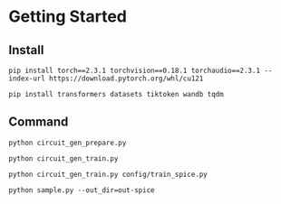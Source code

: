 # Getting Started
## Install

    pip install torch==2.3.1 torchvision==0.18.1 torchaudio==2.3.1 --index-url https://download.pytorch.org/whl/cu121    
    
    pip install transformers datasets tiktoken wandb tqdm

## Command

    python circuit_gen_prepare.py

    python circuit_gen_train.py

    python circuit_gen_train.py config/train_spice.py

    python sample.py --out_dir=out-spice
